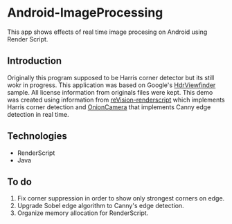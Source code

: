 # Android-ImageProcessing
This app shows effects of real time image procesing on Android using Render Script. 

Introduction
--------------
Originally this program supposed to be Harris corner detector but its still wokr in progress. This application 
was based on Google's [HdrViewfinder][1] sample. All license information from originals files were kept. This demo 
was created using information from [reVision-renderscript][2] which implements Harris corner detection and [OnionCamera][3] 
that implements Canny edge detection in real time.

[1]: https://github.com/googlesamples/android-HdrViewfinder
[2]: https://github.com/v4vision/reVision-renderscript
[3]: https://github.com/arekolek/OnionCamera

Technologies
--------------

- RenderScript
- Java

To do
--------------
1. Fix corner suppression in order to show only strongest corners on edge.
2. Upgrade Sobel edge algorithm to Canny's edge detection.
3. Organize memory allocation for RenderScript.